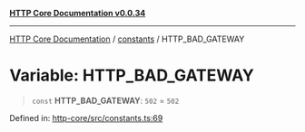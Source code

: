 [**HTTP Core Documentation v0.0.34**](../../README.md)

***

[HTTP Core Documentation](../../modules.md) / [constants](../README.md) / HTTP\_BAD\_GATEWAY

# Variable: HTTP\_BAD\_GATEWAY

> `const` **HTTP\_BAD\_GATEWAY**: `502` = `502`

Defined in: [http-core/src/constants.ts:69](https://github.com/stonemjs/http-core/blob/16d44b2a21e4f4bf5742d6461b8beebcd7cc1d0b/src/constants.ts#L69)
